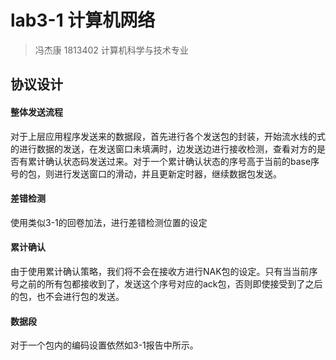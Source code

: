 # lab3-1 计算机网络
>冯杰康 1813402 计算机科学与技术专业
## 协议设计 

#### 整体发送流程
对于上层应用程序发送来的数据段，首先进行各个发送包的封装，开始流水线的式的进行数据的发送，在发送窗口未填满时，边发送边进行接收检测，查看对方的是否有累计确认状态码发送过来。对于一个累计确认状态的序号高于当前的base序号的包，则进行发送窗口的滑动，并且更新定时器，继续数据包发送。

#### 差错检测

使用类似3-1的回卷加法，进行差错检测位置的设定

#### 累计确认

由于使用累计确认策略，我们将不会在接收方进行NAK包的设定。只有当当前序号之前的所有包都接收到了，发送这个序号对应的ack包，否则即使接受到了之后的包，也不会进行包的发送。

#### 数据段
对于一个包内的编码设置依然如3-1报告中所示。



